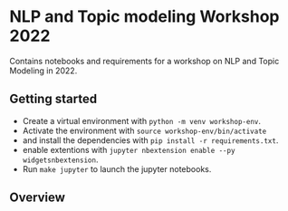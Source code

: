# NLP and Topic modeling Workshop 2022
Contains notebooks and requirements for a workshop on NLP and Topic Modeling in 2022.


## Getting started

- Create a virtual environment with `python -m venv workshop-env`.
- Activate the environment with `source workshop-env/bin/activate`
- and install the dependencies with `pip install -r requirements.txt`.
- enable extentions with `jupyter nbextension enable --py widgetsnbextension`.
- Run `make jupyter` to launch the jupyter notebooks.


## Overview

